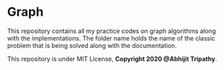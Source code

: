 # Graph
This repository contains all my practice codes on graph algorithms along with the implementations. The folder name holds the name of the classic problem that is being solved along with the documentation.

This repository is under MIT License, **Copyright 2020 @Abhijit Tripathy**.




                     



    



    

    
    
